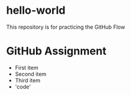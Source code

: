 # hello-world
This repository is for practicing the GitHub Flow
# GitHub Assignment
- First item
- Second item
- Third item
- 'code'
  
